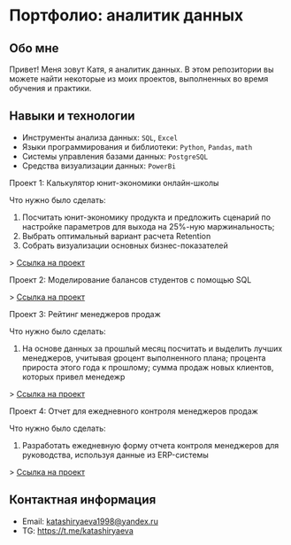 # Портфолио: аналитик данных

## Обо мне 

Привет! Меня зовут Катя, я аналитик данных. 
В этом репозитории вы можете найти некоторые из моих проектов, выполненных во время обучения и практики.
<br>

## Навыки и технологии
- Инструменты анализа данных: ``SQL``, ``Excel``
- Языки программирования и библиотеки: ``Python``, ``Pandas``, ``math`` 
- Системы управления базами данных: ``PostgreSQL``
- Средства визуализации данных: ``PowerBi``

<p> Проект 1: Калькулятор юнит-экономики онлайн-школы</p>
<p>Что нужно было сделать:<p>
<ol>
  <li>Посчитать юнит-экономику продукта и предложить сценарий по настройке параметров для выхода на 25%-ную маржинальность; 
  <li>Выбрать оптимальный вариант расчета Retention
  <li>Собрать визуализации основных бизнес-показателей</li>
</ol>
> <a href="https://docs.google.com/spreadsheets/d/1euTJSjFqhlwEGodSz61s8UJZsz2Oicbe/edit#gid=1676190264">Ссылка на проект</a>

<p> Проект 2: Моделирование балансов студентов с помощью SQL</p>
</ol>
> <a href="https://docs.google.com/spreadsheets/d/1XRJR-xGP5ad59WEpc9ZZVXh5xp0ggkf_/edit#gid=1341345917">Ссылка на проект</a>

<p> Проект 3: Рейтинг менеджеров продаж</p>
<p>Что нужно было сделать:<p>
<ol>
  <li>На основе данных за прошлый месяц посчитать и выделить лучших менеджеров, учитывая gроцент выполненного плана; процента прироста этого года к прошлому; сумма продаж новых клиентов, которых привел менедежр</li>
</ol>
> <a href="https://github.com/katashiryaeva/Project/blob/main/%D0%9F%D1%80%D0%BE%D0%B5%D0%BA%D1%82%20%E2%84%963.ipynb">Ссылка на проект</a>

<p> Проект 4: Отчет для ежедневного контроля менеджеров продаж</p>
<p>Что нужно было сделать:<p>
<ol>
  <li>Разработать ежедневную форму отчета контроля менеджеров для руководства, используя данные из ERP-системы</li>
</ol>
> <a href="https://github.com/katashiryaeva/Project/blob/main/%D0%9F%D1%80%D0%BE%D0%B5%D0%BA%D1%82%20%E2%84%964.ipynb">Ссылка на проект</a>

## Контактная информация
- Email: katashiryaeva1998@yandex.ru
- TG: https://t.me/katashiryaeva
